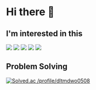 # Hi there 👋


## I'm interested in this

<img src="https://img.shields.io/badge/java-007396?style=for-the-badge&logo=java&logoColor=white[]"/>
<img src="https://img.shields.io/badge/Maven-C71A36?style=for-the-badge&logo=ApacheMaven&logoColor=white[]"/>
<img src="https://img.shields.io/badge/junit5-25A162?style=for-the-badge&logo=junit5&logoColor=white[]"/>
<img src="https://img.shields.io/badge/github-181717?style=for-the-badge&logo=github&logoColor=white[]"/>
<img src="https://img.shields.io/badge/intellij-000000?style=for-the-badge&logo=intellijidea&logoColor=white[]"/>



## Problem Solving 
[![Solved.ac
/profile/dltmdwo0508](http://mazassumnida.wtf/api/v2/generate_badge?boj={handle})](https://solved.ac/{handle})




